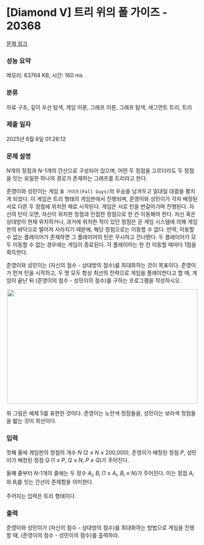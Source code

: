 # [Diamond V] 트리 위의 폴 가이즈 - 20368 

[문제 링크](https://www.acmicpc.net/problem/20368) 

### 성능 요약

메모리: 63764 KB, 시간: 160 ms

### 분류

자료 구조, 깊이 우선 탐색, 게임 이론, 그래프 이론, 그래프 탐색, 세그먼트 트리, 트리

### 제출 일자

2025년 6월 6일 01:28:12

### 문제 설명

<p><em>N</em>개의 정점과 <em>N</em>-1개의 간선으로 구성되어 있으며, 어떤 두 정점을 고르더라도 두 정점을 잇는 유일한 하나의 경로가 존재하는 그래프를 트리라고 한다.</p>

<p>준영이와 성민이는 게임 <code>폴 가이즈(Fall Guys)</code>의 우승을 남겨두고 일대일 대결을 펼치게 되었다. 이 게임은 트리 형태의 게임판에서 진행되며, 준영이와 성민이가 각자 배정된 서로 다른 두 정점에 위치한 채로 시작된다. 게임은 서로 턴을 번갈아가며 진행된다. 자신의 턴이 오면, 자신이 위치한 정점과 인접한 정점으로 한 칸 이동해야 한다. 자신 혹은 상대방이 현재 위치하거나, 과거에 위치한 적이 있던 정점은 곧 게임 시스템에 의해 게임판의 바닥으로 떨어져 사라지기 때문에, 해당 정점으로는 이동할 수 없다. 만약, 이동할 수 없는 플레이어가 존재하면 그 플레이어의 턴은 무시하고 건너뛴다. 두 플레이어가 모두 이동할 수 없는 경우에는 게임이 종료된다. 각 플레이어는 한 칸 이동할 때마다 1점을 획득한다.</p>

<p>준영이와 성민이는 (자신의 점수 - 상대방의 점수)를 최대화하는 것이 목표이다. 준영이가 먼저 턴을 시작하고, 두 명 모두 항상 최선의 전략으로 게임을 플레이한다고 할 때, 게임이 끝난 뒤 (준영이의 점수 - 성민이의 점수)를 구하는 프로그램을 작성하시오.</p>

<p style="text-align: center;"><img alt="" src="https://upload.acmicpc.net/ab72c015-0f62-4cdd-aefb-23aaff61146b/-/preview/" style="height: 300px; width: 500px;"></p>

<p>위 그림은 예제 5를 표현한 것이다. 준영이는 노란색 정점들을, 성민이는 보라색 정점들을 밟는 것이 최선이다.</p>

### 입력 

 <p>첫째 줄에 게임판의 정점의 개수 <em>N</em> (2 ≤ <em>N</em> ≤ 200,000), 준영이가 배정된 정점 <em>P</em>, 성민이가 배정된 정점 <em>Q</em> (1 ≤ <em>P</em>, <em>Q</em> ≤ <em>N</em>, <em>P</em> ≠ <em>Q</em>)가 주어진다.</p>

<p>둘째 줄부터 <em>N</em>-1개의 줄에는 두 정수 <em>A<sub>i</sub></em>, <em>B<sub>i</sub></em> (1 ≤ <em>A<sub>i</sub></em>, <em>B<sub>i</sub></em> ≤ <em>N</em>)가 주어진다. 이는 정점 <em>A<sub>i</sub></em>와 <em>B<sub>i</sub></em>를 잇는 간선이 존재함을 의미한다.</p>

<p>주어지는 입력은 트리 형태이다.</p>

### 출력 

 <p>준영이와 성민이가 (자신의 점수 - 상대방의 점수)를 최대화하는 방법으로 게임을 진행할 때, (준영이의 점수 - 성민이의 점수)를 출력하라.</p>


